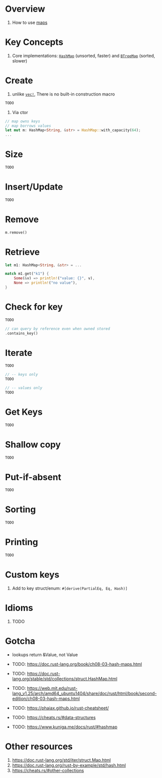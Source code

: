 # Overview
1. How to use [maps](https://doc.rust-lang.org/std/iter/struct.Map.html)


# Key Concepts
1. Core implementations: [`HashMap`](https://doc.rust-lang.org/std/collections/struct.HashMap.html) (unsorted, faster) and [`BTreeMap`](https://doc.rust-lang.org/std/collections/struct.BTreeMap.html) (sorted, slower)


# Create
1. unlike [`vec!`](TODO), There is no built-in construction macro
```rust
TODO
```

1. Via ctor
```rust
// map owns keys
// map borrows values
let mut m: HashMap<String, &str> = HashMap::with_capacity(64);
...
```


# Size
```rust
TODO
```


# Insert/Update
```rust
TODO
```


# Remove
```rust
m.remove()
```


# Retrieve
```rust
let m1: HashMap<String, &str> = ...

match m1.get("k1") {
    Some(&v) => println!("value: {}", v),
    None => println!("no value"),
}
```


# Check for key
```rust
TODO

// can query by reference even when owned stored
.contains_key()

```


# Iterate
```rust
TODO

// -- keys only
TODO

// -- values only
TODO
```


# Get Keys
```rust
TODO
```


# Shallow copy
```rust
TODO
```


# Put-if-absent
```rust
TODO
```


# Sorting
```rust
TODO
```


# Printing
```rust
TODO
```


# Custom keys
1. Add to key struct/enum: `#[derive(PartialEq, Eq, Hash)]`


# Idioms
1. TODO


# Gotcha
- lookups return &Value, not Value


- TODO: https://doc.rust-lang.org/book/ch08-03-hash-maps.html
- TODO: https://doc.rust-lang.org/stable/std/collections/struct.HashMap.html
- TODO: https://web.mit.edu/rust-lang_v1.25/arch/amd64_ubuntu1404/share/doc/rust/html/book/second-edition/ch08-03-hash-maps.html
- TODO: https://phaiax.github.io/rust-cheatsheet/
- TODO: https://cheats.rs/#data-structures
- TODO: https://www.kuniga.me/docs/rust/#hashmap


# Other resources
1. https://doc.rust-lang.org/std/iter/struct.Map.html
1. https://doc.rust-lang.org/rust-by-example/std/hash.html
1. https://cheats.rs/#other-collections

